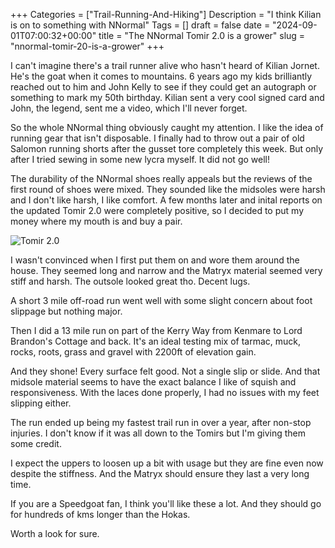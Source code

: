 +++
Categories = ["Trail-Running-And-Hiking"]
Description = "I think Kilian is on to something with NNormal"
Tags = []
draft = false
date = "2024-09-01T07:00:32+00:00"
title = "The NNormal Tomir 2.0 is a grower"
slug = "nnormal-tomir-20-is-a-grower"
+++

I can't imagine there's a trail runner alive who hasn't heard of Kilian Jornet. He's the goat when it comes to mountains. 6 years ago my kids brilliantly reached out to him and John Kelly to see if they could get an autograph or something to mark my 50th birthday. Kilian sent a very cool signed card and John, the legend, sent me a video, which I'll never forget.

So the whole NNormal thing obviously caught my attention. I like the idea of running gear that isn't disposable. I finally had to throw out a pair of old Salomon running shorts after the gusset tore completely this week. But only after I tried sewing in some new lycra myself. It did not go well! 

The durability of the NNormal shoes really appeals but the reviews of the first round of shoes were mixed. They sounded like the midsoles were harsh and I don't like harsh, I like comfort. A few months later and inital reports on the updated Tomir 2.0 were completely positive, so I decided to put my money where my mouth is and buy a pair.

![Tomir 2.0](/images/2024/09/tomir20.png)

I wasn't convinced when I first put them on and wore them around the house. They seemed long and narrow and the Matryx material seemed very stiff and harsh. The outsole looked great tho. Decent lugs.

A short 3 mile off-road run went well with some slight concern about foot slippage but nothing major.

Then I did a 13 mile run on part of the Kerry Way from Kenmare to Lord Brandon's Cottage and back. It's an ideal testing mix of tarmac, muck, rocks, roots, grass and gravel with 2200ft of elevation gain.

And they shone! Every surface felt good. Not a single slip or slide. And that midsole material seems to have the exact balance I like of squish and responsiveness. With the laces done properly, I had no issues with my feet slipping either.

The run ended up being my fastest trail run in over a year, after non-stop injuries. I don't know if it was all down to the Tomirs but I'm giving them some credit.

I expect the uppers to loosen up a bit with usage but they are fine even now despite the stiffness. And the Matryx should ensure they last a very long time.

If you are a Speedgoat fan, I think you'll like these a lot. And they should go for hundreds of kms longer than the Hokas.

Worth a look for sure.

<script type="application/ld+json">{
  "@context": "http://schema.org/",
  "@type": "Product",
  "name": "NNormal Tomir 2.0",
  "image": "https://conoroneill.com/images/2024/09/tomir20.png",
  "brand": "NNormal",
  "aggregateRating": {
    "@type": "AggregateRating",
    "ratingValue": "4",
    "bestRating": "5",
    "worstRating": "0",
    "ratingCount": 1,
    "reviewCount": 1
  },
  "review": [
    {
      "@context": "http://schema.org/",
      "@type": "Review",
      "name": "I think Kilian is on to something with NNormal",
      "reviewBody": "NNormal has a Speedgoat competitor with this shoe. I expect them to last a lot longer than the Speedgoats too. Tough upper, lovely midsole, great outsole lugs.",
      "reviewRating": {
        "@type": "Rating",
        "ratingValue": 4,
        "bestRating": "5",
        "worstRating": "0"
      },
      "datePublished": "09/01/2024",
      "author": {
        "@type": "Person",
        "name": "Conor O'Neill"
      },
      "publisher": {
        "@type": "Organization",
        "name": "conoroneill.com"
      }
    }
  ]
}</script>
